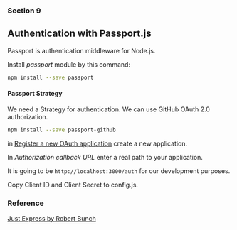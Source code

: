 ### Section 9

## Authentication with Passport.js
Passport is authentication middleware for Node.js.

Install _passport_ module by this command:

```bash
npm install --save passport
```

#### Passport Strategy

We need a Strategy for authentication.
We can use GitHub OAuth 2.0 authorization.

```bash
npm install --save passport-github
```

in [Register a new OAuth application](https://github.com/settings/applications/new) create a new application.

In _Authorization callback URL_ enter a real path to your application.


It is going to be ```http://localhost:3000/auth``` for our development purposes.

Copy Client ID and Client Secret to config.js. 


### Reference
[Just Express by Robert Bunch](https://practifitraining.udemy.com/course/just-express-with-a-bunch-of-node-and-http-in-detail)